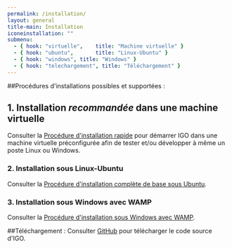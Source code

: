 ```yaml
---
permalink: /installation/
layout: general
title-main: Installation
iconeinstallation: ""
submenu:
  - { hook: "virtuelle",    title: "Machine virtuelle" }
  - { hook: "ubuntu",       title: "Linux-Ubuntu" }
  - { hook: "windows", title: "Windows" }
  - { hook: "telechargement", title: "Téléchargement" }
---
```


##Procédures d'installations possibles et supportées :

<a id="virtuelle"></a>
## 1. Installation *recommandée* dans une machine virtuelle [<span class="octicon octicon-link"></span>](#virtuelle)
Consulter la [Procédure d'installation rapide](https://github.com/infra-geo-ouverte/igo#installation-et-démarrage-de-lenvironnement-de-développement)  pour démarrer IGO dans une machine virtuelle préconfigurée afin de tester et/ou développer à même un poste Linux ou Windows.

<a id="ubuntu"></a>
### 2. Installation sous Linux-Ubuntu [<span class="octicon octicon-link"></span>](#ubuntu)
Consulter la [Procédure d'installation complète de base sous Ubuntu](https://github.com/infra-geo-ouverte/igo/blob/master/doc/installation/installation_linux_base.md).

<a id="windows"></a>
### 3. Installation sous Windows avec WAMP [<span class="octicon octicon-link"></span>](#windows)
Consulter la [Procédure d'installation sous Windows avec WAMP](https://github.com/infra-geo-ouverte/igo/blob/master/doc/installation/InstallationDeveloppementIGOWindows.md).


<a id="telechargement"></a>
##Téléchargement : [<span class="octicon octicon-link"></span>](#telechargement)
Consulter [GitHub](https://github.com/infra-geo-ouverte/igo) pour télécharger le code source d'IGO.
